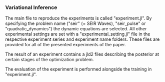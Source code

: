 ### Variational Inference 

The main file to reproduce the experiments is called "experiment.jl".
By specifying the problem name ("seir" (= SEIR Waves), "seir_pulse" or "quadratic_dynamics") the dynamic equations are selected.
All other experimental settings are set with a "experimental_setting.jl" file in the respective experiment series and experiment name folders.
These files are provided for all of the presented experiments of the paper. 

The result of an experiment contains a jld2 files describing the posterior at certain stages of the optimization problem. 

The evaluation of the experiment is performed alongside the training in "experiment.jl".
